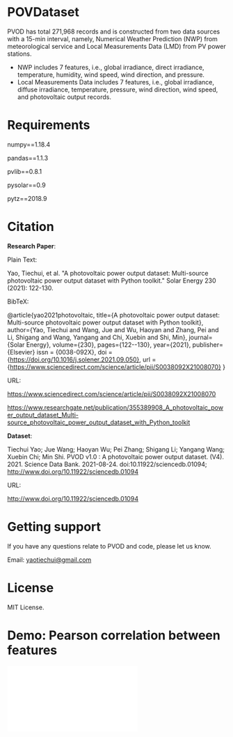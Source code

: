 # POVDataset



PVOD has total 271,968 records and is constructed from two data sources with a 15-min interval, namely, Numerical Weather Prediction (NWP) from meteorological service and Local Measurements Data (LMD) from PV power stations. 

- NWP includes 7 features, i.e., global irradiance, direct irradiance, temperature, humidity, wind speed, wind direction, and pressure.
- Local Measurements Data includes 7 features, i.e., global irradiance, diffuse irradiance, temperature, pressure, wind direction, wind speed, and photovoltaic output records.


# Requirements

numpy==1.18.4

pandas==1.1.3

pvlib==0.8.1

pysolar==0.9

pytz==2018.9


# Citation

**Research Paper**:

Plain Text:

Yao, Tiechui, et al. "A photovoltaic power output dataset: Multi-source photovoltaic power output dataset with Python toolkit." Solar Energy 230 (2021): 122-130.

BibTeX:

@article{yao2021photovoltaic,
  title={A photovoltaic power output dataset: Multi-source photovoltaic power output dataset with Python toolkit},
  author={Yao, Tiechui and Wang, Jue and Wu, Haoyan and Zhang, Pei and Li, Shigang and Wang, Yangang and Chi, Xuebin and Shi, Min},
  journal={Solar Energy},
  volume={230},
  pages={122--130},
  year={2021},
  publisher={Elsevier}
  issn = {0038-092X},
  doi = {https://doi.org/10.1016/j.solener.2021.09.050},
  url = {https://www.sciencedirect.com/science/article/pii/S0038092X21008070}
}


URL:

https://www.sciencedirect.com/science/article/pii/S0038092X21008070

https://www.researchgate.net/publication/355389908_A_photovoltaic_power_output_dataset_Multi-source_photovoltaic_power_output_dataset_with_Python_toolkit


**Dataset**: 

Tiechui Yao; Jue Wang; Haoyan Wu; Pei Zhang; Shigang Li; Yangang Wang; Xuebin Chi; Min Shi. PVOD v1.0 : A photovoltaic power output dataset. (V4). 2021. Science Data Bank. 2021-08-24. doi:10.11922/sciencedb.01094; http://www.doi.org/10.11922/sciencedb.01094

URL: 

http://www.doi.org/10.11922/sciencedb.01094


# Getting support

If you have any questions relate to PVOD and code, please let us know. 

Email: yaotiechui@gmail.com

# License

MIT License.



# Demo: Pearson correlation between features 

![](./src/corr.pdf "Pearson correlation between features")